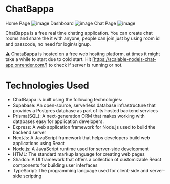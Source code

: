 # ChatBappa
Home Page
![image](https://github.com/user-attachments/assets/72aa5106-178e-48dc-9c68-d1e197cbd8fd)
Dashboard
![image](https://github.com/user-attachments/assets/6bcb91b4-817a-4b13-830b-59e7f9825bba)
Chat Page
![image](https://github.com/user-attachments/assets/106f23e7-bf1d-4f9c-aa5c-44f103a258f4)

ChatBappa is a free real time chating application. You can create chat rooms and share the it with anyone, people can join just by using room id and passcode, no need for login/signup.

⚠ ChataBappa is hosted on a free web hositng platform, at times it might take a while to start due to cold start. Hit [https://scalable-nodejs-chat-app.onrender.com/] to check if server is running or not.

# Technologies Used

- ChatBappa is built using the following technologies:
- Supabase: An open-source, serverless database infrastructure that provides a Postgres database as part of its hosted backend services
- Prisma(SQL): A next-generation ORM that makes working with databases easy for application developers.
- Express: A web application framework for Node.js used to build the backend server
- NextJs: A JavaScript framework that helps developers build web applications using React
- Node.js: A JavaScript runtime used for server-side development
- HTML: The standard markup language for creating web pages
- Shadcn: A UI framework that offers a collection of customizable React components for building user interfaces
- TypeScript: The programming language used for client-side and server-side scripting
